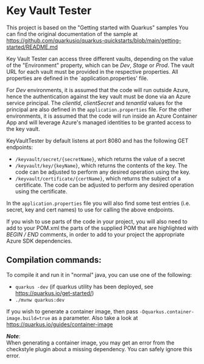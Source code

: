 Key Vault Tester
================

This project is based on the "Getting started with Quarkus" samples
You can find the original documentation of the sample at https://github.com/quarkusio/quarkus-quickstarts/blob/main/getting-started/README.md 

Key Vault Tester can access three different vaults, depending on the value of the "Environment" property, which can be *Dev*, *Stage* or *Prod*.  The vault URL for each vault must be provided in the respective properties.  All properties are defined in the `application.properties' file. 

For *Dev* environments, it is assumed that the code will run outside Azure, hence the authentication against the key vault must be done via an Azure service principal.  The *clientId*, *clientSecret* and *tenantId* values for the principal are also defined in the `application.properties` file.   For the other environments, it is assumed that the code will run inside an Azure Container App and will leverage Azure's managed identities to be granted access to the key vault.

KeyVaultTester by default listens at port 8080 and has the following GET endpoints:
- `/keyvault/secret/{secretName}`, which returns the value of a secret 
- `/keyvault/key/{keyName}`, which returns the contents of the key.  The code can be adjusted to perform any desired operation using the key.
- `/keyvault/certificate/{certName}`, which returns the subject of a certificate.  The code can be adjusted to perform any desired operation using the certificate.

In the `application.properties` file you will also find some test entries (i.e. secret, key and cert names) to use for calling the above endpoints.

If you wish to use parts of the code in your project, you will also need to add to your POM.xml the parts of the supplied POM that are highlighted with *BEGIN / END* comments, in order to add to your project the appropriate Azure SDK dependencies.

Compilation commands:
---------------------
To compile it and run it in "normal" java, you can use one of the following:
- `quarkus -dev` (if quarkus utility has been deployed, see https://quarkus.io/get-started/)
- `./mvnw quarkus:dev`

If you wish to generate a container image, then pass `-Dquarkus.container-image.build=true` as a parameter.  Also take a look at https://quarkus.io/guides/container-image

 ***Note***:  
 When generating a container image, you may get an error from the checkstyle plugin about a missing dependency.  You can safely ignore this error. 
